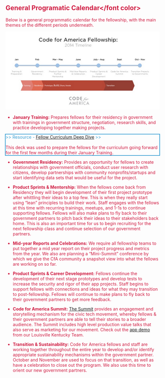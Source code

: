 ## <font color="#cf1b41">General Programatic Calendar</font color>

Below is a general programmatic calendar for the fellowship, with the main themes of the different periods underneath.


![Calendar Infographic](/assets/calendar.png)

* **January Training:** Prepares fellows for their residency in government with trainings in government structure, negotiation, research skills, and practice developing together making projects.

<div style="outline:#399fd3 solid 2px;">
<font color=#399fd3> >> Resource - <a href="https://docs.google.com/a/codeforamerica.org/presentation/d/1dgAQNRBBXm6TQMjviU86PLcWcCyOAaN3h5FMl8HvLUg/edit#slide=id.p17">Fellow Curriculum Deep Dive</a> >> </font color>
<br>
<br>
This deck was used to prepare the fellows for the curriculum going forward for the first few months during their January Training.
  </div>

* **Government Residency:** Provides an opportunity for fellows to create relationships with government officials, conduct user research with citizens, develop partnerships with community nonprofits/startups and start identifying data sets that would be useful for the project.


* **Product Sprints & Mentorship:** When the fellows come back from Residency they will begin development of their first project prototype after whittling their ideas to a top few. This is when they really start using “lean” principles to build their work. Staff engages with the fellows at this time with recurring trainings, meetups, and 1-1s to continue supporting fellows. Fellows will also make plans to fly back to their government partners to pitch back their ideas to their stakeholders back home. This is also an important time for us to begin recruiting for the next fellowship class and continue selection of our government partners.


* **Mid-year Reports and Celebrations:** We require all fellowship teams to put together a mid year report on their project progress and metrics from the year. We also are planning a “Mini-Summit” conference by which we give the CfA community a snapshot view into what the fellows are working on so far.


* **Product Sprints & Career Development:** Fellows continue the development of their next stage prototypes and develop tests to increase the security and rigor of their app projects. Staff begins to support fellows with connections and ideas for what they may transition to post-fellowship. Fellows will continue to make plans to fly back to their government partners to get more feedback.


* **Code for America Summit:** [The Summit](https://www.youtube.com/watch?v=aXQb-yhqktQ) provides an engagement and storytelling mechanism for the civic tech movement, whereby fellows & their government partners are able to tell their stories to a broader audience. The Summit includes high level production value talks that also serve as marketing for our movement. Check out the [app demo](https://www.youtube.com/watch?v=RLCZV9CR4dQ) from our Louisville Kentucky Team.


* **Transition & Sustainability:** Code for America fellows and staff are working together throughout the entire year to develop and/or identify appropriate sustainability mechanisms within the government partner. October and November are used to focus on that transition, as well as have a celebration to close out the program. We also use this time to orient our new government partners.